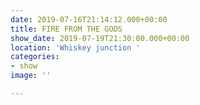 ```yaml
---
date: 2019-07-16T21:14:12.000+00:00
title: FIRE FROM THE GODS
show_date: 2019-07-19T21:30:00.000+00:00
location: 'Whiskey junction '
categories:
- show
image: ''

---
```

